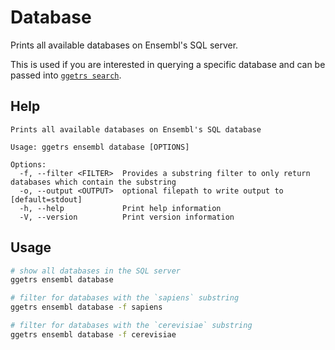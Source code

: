 # Database

Prints all available databases on Ensembl's SQL server.

This is used if you are interested in querying a specific database and can be passed into [`ggetrs search`](./search.md).

## Help

```text
Prints all available databases on Ensembl's SQL database

Usage: ggetrs ensembl database [OPTIONS]

Options:
  -f, --filter <FILTER>  Provides a substring filter to only return databases which contain the substring
  -o, --output <OUTPUT>  optional filepath to write output to [default=stdout]
  -h, --help             Print help information
  -V, --version          Print version information
```

## Usage

```bash
# show all databases in the SQL server
ggetrs ensembl database

# filter for databases with the `sapiens` substring
ggetrs ensembl database -f sapiens

# filter for databases with the `cerevisiae` substring
ggetrs ensembl database -f cerevisiae
```
